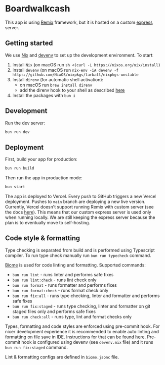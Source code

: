 # Boardwalkcash

This app is using [Remix](https://remix.run/docs) framework, but it is hosted on a custom [express](https://expressjs.com/) server.

## Getting started

We use [Nix](https://nixos.org/) and [devenv](https://devenv.sh/) to set up the development environment. To start:
1. Install `Nix` (on macOS run `sh <(curl -L https://nixos.org/nix/install)`
2. Install `devenv` (on macOS run `nix-env -iA devenv -f https://github.com/NixOS/nixpkgs/tarball/nixpkgs-unstable`
3. Install `direnv` (for automatic shell activation):
    * on macOS run `brew install direnv`
    * add the direnv hook to your shell as described [here](https://direnv.net/docs/hook.html)
4. Install the packages with `bun i`

## Development

Run the dev server:

```sh
bun run dev
```

## Deployment

First, build your app for production:

```sh
bun run build
```

Then run the app in production mode:

```sh
bun start
```

The app is deployed to Vercel. Every push to GitHub triggers a new Vercel deployment. Pushes to `main` branch
are deploying a new live version. Currently, Vercel doesn't support running Remix with custom server (see the docs 
[here](https://vercel.com/docs/frameworks/remix#using-a-custom-server-file)). This means that our custom express server
is used only when running locally. We are still keeping the express server because the plan is to eventually move to
self-hosting.

## Code style & formatting

Type checking is separated from build and is performed using Typescript compiler. To run type check manually run 
`bun run typecheck` command.

[Biome](https://biomejs.dev/) is used for code linting and formatting. Supported commands:
- `bun run lint` - runs linter and performs safe fixes
- `bun run lint:check` - runs lint check only
- `bun run format` - runs formatter and performs fixes
- `bun run format:check` - runs format check only
- `bun run fix:all` - runs type checking, linter and formatter and performs safe fixes
- `bun run fix:staged` - runs type checking, linter and formatter on git staged files only and performs safe fixes
- `bun run check:all` - runs type, lint and format checks only

Types, formatting and code styles are enforced using pre-commit hook. For nicer development experience it is recommended 
to enable auto linting and formatting on file save in IDE. Instructions for that can be found [here](https://biomejs.dev/guides/editors/first-party-extensions/).
Pre-commit hook is configured using devenv (see `devenv.nix` file) and it runs `bun run fix:staged` command. 

Lint & formatting configs are defined in `biome.jsonc` file.